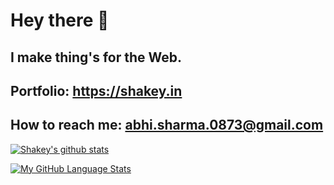 # Hey there 👋


## I make thing's for the Web.


## Portfolio: https://shakey.in


## How to reach me: abhi.sharma.0873@gmail.com

[![Shakey's github stats](https://github-readme-stats.vercel.app/api?username=shakeybuoy&count_private=true&show_icons=true&theme=midnight-purple&hide_rank=false)]() 


[![My GitHub Language Stats](https://github-readme-stats.vercel.app/api/top-langs/?username=shakeybuoy&langs_count=5&theme=midnight-purple)]()
